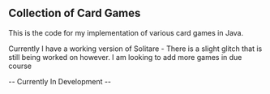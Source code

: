 ## Collection of Card Games ##
This is the code for my implementation of various card games in Java.

Currently I have a working version of Solitare - There is a slight glitch that is still being worked on however.
I am looking to add more games in due course

-- Currently In Development --
